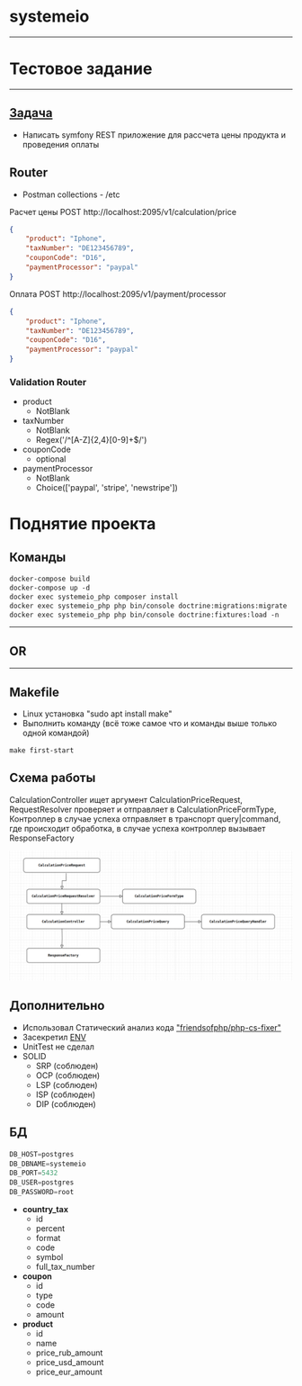 # systemeio
---
# Тестовое задание 
---

## [Задача](https://github.com/systemeio/test-for-candidates/blob/main/README.md)
- Написать symfony REST приложение для рассчета цены продукта и проведения оплаты


## Router
- Postman collections - /etc

Расчет цены POST http://localhost:2095/v1/calculation/price
```json
{
    "product": "Iphone",
    "taxNumber": "DE123456789",
    "couponCode": "D16",
    "paymentProcessor": "paypal"
}
```
Оплата POST http://localhost:2095/v1/payment/processor
```json
{
    "product": "Iphone",
    "taxNumber": "DE123456789",
    "couponCode": "D16",
    "paymentProcessor": "paypal"
}
```

### Validation Router
- product
    - NotBlank
- taxNumber
    - NotBlank
    - Regex('/^[A-Z]{2,4}[0-9]+$/')
- couponCode
    - optional
- paymentProcessor
    - NotBlank
    - Choice(['paypal', 'stripe', 'newstripe'])





# Поднятие проекта
## Команды 
```
docker-compose build
docker-compose up -d
docker exec systemeio_php composer install
docker exec systemeio_php php bin/console doctrine:migrations:migrate
docker exec systemeio_php php bin/console doctrine:fixtures:load -n
```

---

## OR

---

## Makefile
- Linux установка "sudo apt install make"
- Выполнить команду (всё тоже самое что и команды выше только одной командой)
```
make first-start
```


## Схема работы 

CalculationController ищет аргумент CalculationPriceRequest, RequestResolver проверяет и отправляет в CalculationPriceFormType,
Контроллер в случае успеха отправляет в транспорт query|command, где происходит обработка, в случае успеха контроллер вызывает ResponseFactory

![img.png](Images%2Fimg.png)


## Дополнительно
- Использовал Статический анализ кода ["friendsofphp/php-cs-fixer"](https://github.com/PHP-CS-Fixer/PHP-CS-Fixer) 
- Засекретил [ENV](https://symfony.com/doc/current/configuration/secrets.html)
- UnitTest не сделал
- SOLID
  - SRP (соблюден)
  - OCP (соблюден)
  - LSP (соблюден)
  - ISP (соблюден)
  - DIP (соблюден)

## БД

```sql
DB_HOST=postgres
DB_DBNAME=systemeio
DB_PORT=5432
DB_USER=postgres
DB_PASSWORD=root
```

- **country_tax** 
  - id
  - percent
  - format
  - code
  - symbol
  - full_tax_number
- **coupon**
  - id
  - type
  - code
  - amount
- **product**
  - id
  - name
  - price_rub_amount
  - price_usd_amount
  - price_eur_amount
